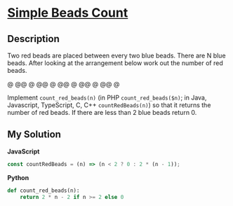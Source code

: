 # [Simple Beads Count](https://www.codewars.com/kata/58712dfa5c538b6fc7000569)

## Description

Two red beads are placed between every two blue beads. There are N blue beads. After looking at the arrangement below work out the number of red beads.

@ @@ @ @@ @ @@ @ @@ @ @@ @

Implement `count_red_beads(n)` (in PHP `count_red_beads($n)`; in Java, Javascript, TypeScript, C, C++ `countRedBeads(n)`) so that it returns the number of red beads.
If there are less than 2 blue beads return 0.

## My Solution

**JavaScript**

```js
const countRedBeads = (n) => (n < 2 ? 0 : 2 * (n - 1));
```

**Python**

```py
def count_red_beads(n):
    return 2 * n - 2 if n >= 2 else 0
```
